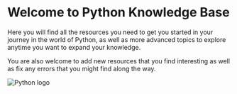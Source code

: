 # Welcome to Python Knowledge Base

Here you will find all the resources you need to get you started in your journey in the world of Python, as well as
more advanced topics to explore anytime you want to expand your knowledge.

You are also welcome to add new resources that you find interesting as well as fix any errors that you might find along
the way.

![Python logo](https://www.python.org/static/community_logos/python-logo-master-v3-TM.png)
